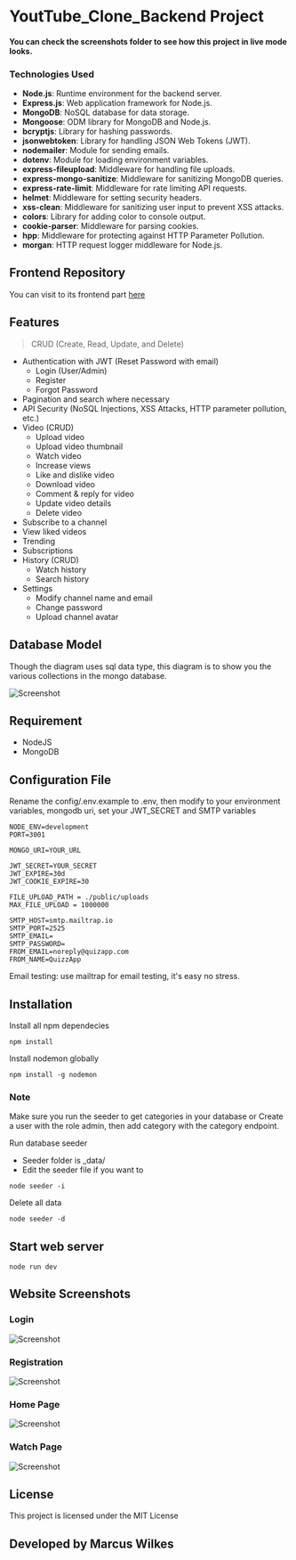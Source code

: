 # YoutTube_Clone_Backend Project

#### You can check the screenshots folder to see how this project in live mode looks.


### Technologies Used

- **Node.js**: Runtime environment for the backend server.
- **Express.js**: Web application framework for Node.js.
- **MongoDB**: NoSQL database for data storage.
- **Mongoose**: ODM library for MongoDB and Node.js.
- **bcryptjs**: Library for hashing passwords.
- **jsonwebtoken**: Library for handling JSON Web Tokens (JWT).
- **nodemailer**: Module for sending emails.
- **dotenv**: Module for loading environment variables.
- **express-fileupload**: Middleware for handling file uploads.
- **express-mongo-sanitize**: Middleware for sanitizing MongoDB queries.
- **express-rate-limit**: Middleware for rate limiting API requests.
- **helmet**: Middleware for setting security headers.
- **xss-clean**: Middleware for sanitizing user input to prevent XSS attacks.
- **colors**: Library for adding color to console output.
- **cookie-parser**: Middleware for parsing cookies.
- **hpp**: Middleware for protecting against HTTP Parameter Pollution.
- **morgan**: HTTP request logger middleware for Node.js.

## Frontend Repository
You can visit to its frontend part [here](https://github.com/markus-wilkes/youtube_clone_frontend.github.io)
## Features

> CRUD (Create, Read, Update, and Delete)

- Authentication with JWT (Reset Password with email)
  - Login (User/Admin)
  - Register
  - Forgot Password
- Pagination and search where necessary
- API Security (NoSQL Injections, XSS Attacks, HTTP parameter pollution, etc.)
- Video (CRUD)
  - Upload video
  - Upload video thumbnail
  - Watch video
  - Increase views
  - Like and dislike video
  - Download video
  - Comment & reply for video
  - Update video details
  - Delete video
- Subscribe to a channel
- View liked videos
- Trending
- Subscriptions
- History (CRUD)
  - Watch history
  - Search history
- Settings
  - Modify channel name and email
  - Change password
  - Upload channel avatar


## Database Model

Though the diagram uses sql data type, this diagram is to show you the various collections in the mongo database.

![Screenshot](screenshots/vue_tube_ERD.jpg)

## Requirement

- NodeJS
- MongoDB

## Configuration File

Rename the config/.env.example to .env, then modify to your environment variables, mongodb uri, set your JWT_SECRET and SMTP variables

```ENV
NODE_ENV=development
PORT=3001

MONGO_URI=YOUR_URL

JWT_SECRET=YOUR_SECRET
JWT_EXPIRE=30d
JWT_COOKIE_EXPIRE=30

FILE_UPLOAD_PATH = ./public/uploads
MAX_FILE_UPLOAD = 1000000

SMTP_HOST=smtp.mailtrap.io
SMTP_PORT=2525
SMTP_EMAIL=
SMTP_PASSWORD=
FROM_EMAIL=noreply@quizapp.com
FROM_NAME=QuizzApp
```

Email testing: use mailtrap for email testing, it's easy no stress.

## Installation

Install all npm dependecies

```console
npm install
```

Install nodemon globally

```console
npm install -g nodemon
```

### Note

Make sure you run the seeder to get categories in your database or Create a user with the role admin, then add category with the category endpoint.

Run database seeder

- Seeder folder is \_data/
- Edit the seeder file if you want to

```console
node seeder -i
```

Delete all data

```console
node seeder -d
```

## Start web server

```console
node run dev
```

## Website Screenshots

### Login

![Screenshot](screenshots/20%20-%20Sign%20in.jpg)

### Registration

![Screenshot](screenshots/21%20-%20Sign%20up.jpg)

### Home Page

![Screenshot](screenshots/1%20-%20Home.jpg)

### Watch Page

![Screenshot](screenshots/7%20-%20Watch.jpg)


## License

This project is licensed under the MIT License

## Developed by Marcus Wilkes


